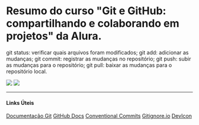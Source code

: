 # Resumo do curso "Git e GitHub: compartilhando e colaborando em projetos" da Alura.

git status: verificar quais arquivos foram modificados;
git add: adicionar as mudanças;
git commit: registrar as mudanças no repositório;
git push: subir as mudanças para o repositório;
git pull: baixar as mudanças para o repositório local.

<img loading="lazy" src="https://img.shields.io/badge/GitHub-100000?style=for-the-badge&logo=github&logoColor=white"/>
<img loading="lazy" src="https://img.shields.io/badge/GIT-E44C30?style=for-the-badge&logo=git&logoColor=white"/>

------------------------
#### Links Úteis

[Documentação Git](https://git-scm.com/book/pt-br/v2/Come%C3%A7ando-O-B%C3%A1sico-do-Git)
[GitHub Docs](https://docs.github.com/pt/get-started/start-your-journey/git-and-github-learning-resources#online-courses)
[Conventional Commits](https://www.conventionalcommits.org/pt-br/v1.0.0-beta.4/)
[Gitignore.io](https://www.toptal.com/developers/gitignore/)
[DevIcon](https://devicon.dev/)